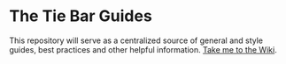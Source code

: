 # The Tie Bar Guides
This repository will serve as a centralized source of general and style guides, best practices and other helpful information. [Take me to the Wiki](https://github.com/thetiebar/guides/wiki).
